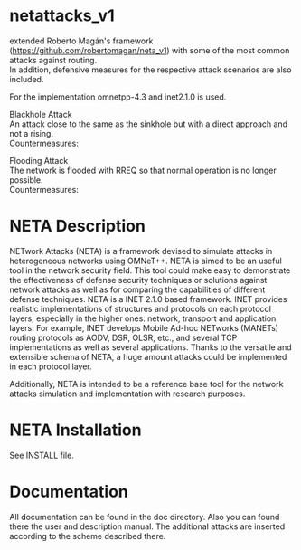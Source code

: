 # netattacks_v1
extended Roberto Magán's framework (https://github.com/robertomagan/neta_v1) with some of the most common attacks against routing.<br>
In addition, defensive measures for the respective attack scenarios are also included.

For the implementation omnetpp-4.3 and inet2.1.0 is used.

Blackhole Attack<br>
An attack close to the same as the sinkhole but with a direct approach and not a rising.<br>
Countermeasures: 

Flooding Attack<br>
The network is flooded with RREQ so that normal operation is no longer possible.<br>
Countermeasures: 


NETA Description
===================
NETwork Attacks (NETA) is a framework devised to simulate attacks in 
heterogeneous networks using OMNeT++. NETA is aimed to be an useful 
tool in the network security field. This tool could make easy to 
demonstrate the effectiveness of defense security techniques or 
solutions against network attacks as well as for comparing the 
capabilities of different defense techniques. NETA is a 
INET 2.1.0 based framework. INET provides realistic implementations 
of structures and protocols on each protocol layers, especially 
in the higher ones: network, transport and application layers. For example, 
INET develops Mobile Ad-hoc NETworks (MANETs) routing protocols as AODV, 
DSR, OLSR, etc., and several TCP implementations as well as several 
applications. Thanks to the versatile and extensible schema of NETA, 
a huge amount attacks could be implemented in each protocol layer.
 
Additionally,  NETA is intended to be a reference base tool for 
the network attacks simulation and implementation with research 
purposes. 

NETA Installation
============
See INSTALL file.

Documentation
==============
All documentation can be found in the doc directory. Also you can found there
the user and description manual. The additional attacks are inserted according to the scheme described there.
